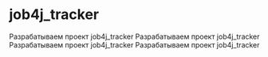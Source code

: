 ﻿# job4j_tracker
Разрабатываем проект job4j_tracker
Разрабатываем проект job4j_tracker
Разрабатываем проект job4j_tracker
Разрабатываем проект job4j_tracker